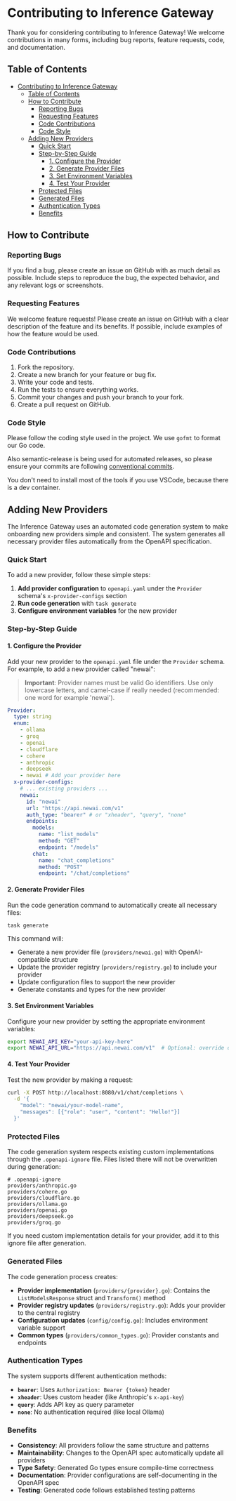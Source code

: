 # Contributing to Inference Gateway

Thank you for considering contributing to Inference Gateway! We welcome contributions in many forms, including bug reports, feature requests, code, and documentation.

## Table of Contents

- [Contributing to Inference Gateway](#contributing-to-inference-gateway)
  - [Table of Contents](#table-of-contents)
  - [How to Contribute](#how-to-contribute)
    - [Reporting Bugs](#reporting-bugs)
    - [Requesting Features](#requesting-features)
    - [Code Contributions](#code-contributions)
    - [Code Style](#code-style)
  - [Adding New Providers](#adding-new-providers)
    - [Quick Start](#quick-start)
    - [Step-by-Step Guide](#step-by-step-guide)
      - [1. Configure the Provider](#1-configure-the-provider)
      - [2. Generate Provider Files](#2-generate-provider-files)
      - [3. Set Environment Variables](#3-set-environment-variables)
      - [4. Test Your Provider](#4-test-your-provider)
    - [Protected Files](#protected-files)
    - [Generated Files](#generated-files)
    - [Authentication Types](#authentication-types)
    - [Benefits](#benefits)

## How to Contribute

### Reporting Bugs

If you find a bug, please create an issue on GitHub with as much detail as possible. Include steps to reproduce the bug, the expected behavior, and any relevant logs or screenshots.

### Requesting Features

We welcome feature requests! Please create an issue on GitHub with a clear description of the feature and its benefits. If possible, include examples of how the feature would be used.

### Code Contributions

1. Fork the repository.
2. Create a new branch for your feature or bug fix.
3. Write your code and tests.
4. Run the tests to ensure everything works.
5. Commit your changes and push your branch to your fork.
6. Create a pull request on GitHub.

### Code Style

Please follow the coding style used in the project. We use `gofmt` to format our Go code.

Also semantic-release is being used for automated releases, so please ensure your commits are following [conventional commits](https://www.conventionalcommits.org/en/v1.0.0/#specification).

You don't need to install most of the tools if you use VSCode, because there is a dev container.

## Adding New Providers

The Inference Gateway uses an automated code generation system to make onboarding new providers simple and consistent. The system generates all necessary provider files automatically from the OpenAPI specification.

### Quick Start

To add a new provider, follow these simple steps:

1. **Add provider configuration** to `openapi.yaml` under the `Provider` schema's `x-provider-configs` section
2. **Run code generation** with `task generate`
3. **Configure environment variables** for the new provider

### Step-by-Step Guide

#### 1. Configure the Provider

Add your new provider to the `openapi.yaml` file under the `Provider` schema. For example, to add a new provider called "newai":

> **Important**: Provider names must be valid Go identifiers. Use only lowercase letters, and camel-case if really needed (recommended: one word for example 'newai').

```yaml
Provider:
  type: string
  enum:
    - ollama
    - groq
    - openai
    - cloudflare
    - cohere
    - anthropic
    - deepseek
    - newai # Add your provider here
  x-provider-configs:
    # ... existing providers ...
    newai:
      id: "newai"
      url: "https://api.newai.com/v1"
      auth_type: "bearer" # or "xheader", "query", "none"
      endpoints:
        models:
          name: "list_models"
          method: "GET"
          endpoint: "/models"
        chat:
          name: "chat_completions"
          method: "POST"
          endpoint: "/chat/completions"
```

#### 2. Generate Provider Files

Run the code generation command to automatically create all necessary files:

```bash
task generate
```

This command will:

- Generate a new provider file (`providers/newai.go`) with OpenAI-compatible structure
- Update the provider registry (`providers/registry.go`) to include your provider
- Update configuration files to support the new provider
- Generate constants and types for the new provider

#### 3. Set Environment Variables

Configure your new provider by setting the appropriate environment variables:

```bash
export NEWAI_API_KEY="your-api-key-here"
export NEWAI_API_URL="https://api.newai.com/v1"  # Optional: override default URL
```

#### 4. Test Your Provider

Test the new provider by making a request:

```bash
curl -X POST http://localhost:8080/v1/chat/completions \
  -d '{
    "model": "newai/your-model-name",
    "messages": [{"role": "user", "content": "Hello!"}]
  }'
```

### Protected Files

The code generation system respects existing custom implementations through the `.openapi-ignore` file. Files listed there will not be overwritten during generation:

```
# .openapi-ignore
providers/anthropic.go
providers/cohere.go
providers/cloudflare.go
providers/ollama.go
providers/openai.go
providers/deepseek.go
providers/groq.go
```

If you need custom implementation details for your provider, add it to this ignore file after generation.

### Generated Files

The code generation process creates:

- **Provider implementation** (`providers/{provider}.go`): Contains the `ListModelsResponse` struct and `Transform()` method
- **Provider registry updates** (`providers/registry.go`): Adds your provider to the central registry
- **Configuration updates** (`config/config.go`): Includes environment variable support
- **Common types** (`providers/common_types.go`): Provider constants and endpoints

### Authentication Types

The system supports different authentication methods:

- **`bearer`**: Uses `Authorization: Bearer {token}` header
- **`xheader`**: Uses custom header (like Anthropic's `x-api-key`)
- **`query`**: Adds API key as query parameter
- **`none`**: No authentication required (like local Ollama)

### Benefits

- **Consistency**: All providers follow the same structure and patterns
- **Maintainability**: Changes to the OpenAPI spec automatically update all providers
- **Type Safety**: Generated Go types ensure compile-time correctness
- **Documentation**: Provider configurations are self-documenting in the OpenAPI spec
- **Testing**: Generated code follows established testing patterns
